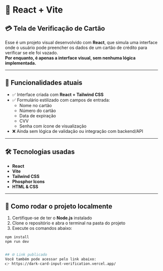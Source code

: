# 🚀 React + Vite

## 💳 Tela de Verificação de Cartão

Esse é um projeto visual desenvolvido com **React**, que simula uma interface onde o usuário pode preencher os dados de um cartão de crédito para verificar se ele foi vazado.  
**Por enquanto, é apenas a interface visual, sem nenhuma lógica implementada.**

---

## 📌 Funcionalidades atuais

- ✅ Interface criada com **React + Tailwind CSS**
- ✅ Formulário estilizado com campos de entrada:
  - Nome no cartão
  - Número do cartão
  - Data de expiração
  - CVV
  - Senha com ícone de visualização
- ❌ Ainda sem lógica de validação ou integração com backend/API

---

## 🛠 Tecnologias usadas

- **React**
- **Vite**
- **Tailwind CSS**
- **Phosphor Icons**
- **HTML & CSS**

---

## 🚧 Como rodar o projeto localmente

1. Certifique-se de ter o **Node.js** instalado
2. Clone o repositório e abra o terminal na pasta do projeto
3. Execute os comandos abaixo:

```bash
npm install
npm run dev


## 🌐 Link publicado
Você também pode acessar pelo link abaixo:
👉 https://dark-card-input-verification.vercel.app/